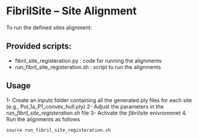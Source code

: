 # FibrilSite  – Site Alignment

To run the defined sites alignment:

## Provided scripts:
 - fibril_site_registeration.py     : code for running the alignments
 - run_fibril_site_registeration.sh : script to run the alignments

## Usage

1- Create an inputs folder containing all the generated ply files for each site (e.g., Pol_1a_P1_convex_hull.ply)
2- Adjust the parameters in the *run_fibril_site_registeration.sh* file
3- Activate the *fibrilsite* enivronmnet
4. Run the alignments as follows 
    
    source run_fibril_site_registeration.sh
